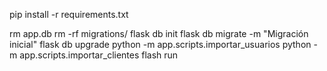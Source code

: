 pip install -r requirements.txt

rm app.db
rm -rf migrations/
flask db init
flask db migrate -m "Migración inicial"
flask db upgrade
python -m app.scripts.importar_usuarios
python -m app.scripts.importar_clientes
flash run
